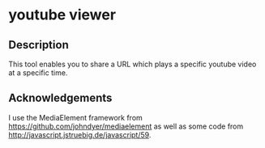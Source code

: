 youtube viewer
==============

Description
-----------
This tool enables you to share a URL which plays a specific youtube video at a specific time.


Acknowledgements
----------------
I use the MediaElement framework from https://github.com/johndyer/mediaelement as well as some code from http://javascript.jstruebig.de/javascript/59.
